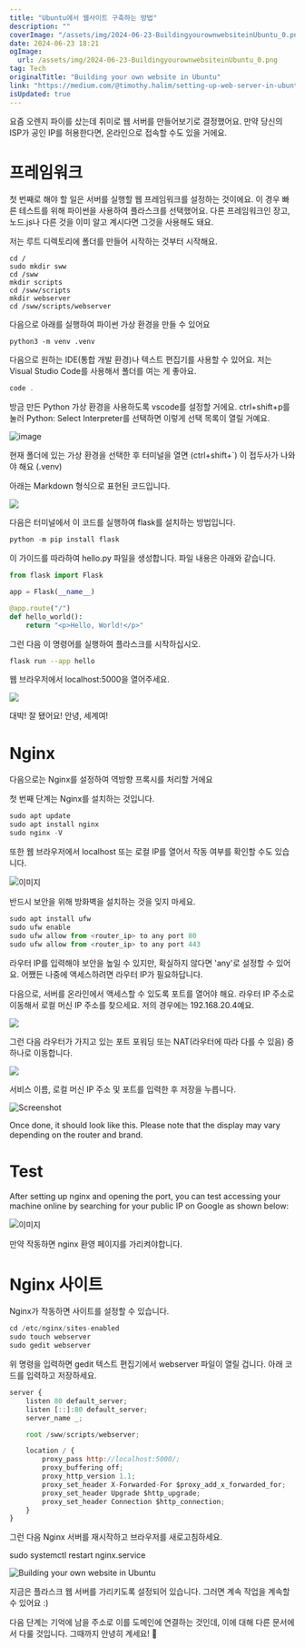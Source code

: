 ```yaml
---
title: "Ubuntu에서 웹사이트 구축하는 방법"
description: ""
coverImage: "/assets/img/2024-06-23-BuildingyourownwebsiteinUbuntu_0.png"
date: 2024-06-23 18:21
ogImage:
  url: /assets/img/2024-06-23-BuildingyourownwebsiteinUbuntu_0.png
tag: Tech
originalTitle: "Building your own website in Ubuntu"
link: "https://medium.com/@timothy.halim/setting-up-web-server-in-ubuntu-8ac1a3b36a7d"
isUpdated: true
---
```


요즘 오렌지 파이를 샀는데 취미로 웹 서버를 만들어보기로 결정했어요. 만약 당신의 ISP가 공인 IP를 허용한다면, 온라인으로 접속할 수도 있을 거에요.

# 프레임워크

첫 번째로 해야 할 일은 서버를 실행할 웹 프레임워크를 설정하는 것이에요. 이 경우 빠른 테스트를 위해 파이썬을 사용하여 플라스크를 선택했어요. 다른 프레임워크인 장고, 노드.js나 다른 것을 이미 알고 계시다면 그것을 사용해도 돼요.

저는 루트 디렉토리에 폴더를 만들어 시작하는 것부터 시작해요.

<!-- cozy-coder - 수평 -->

<ins class="adsbygoogle"
     style="display:block"
     data-ad-client="ca-pub-4877378276818686"
     data-ad-slot="1107185301"
     data-ad-format="auto"
     data-full-width-responsive="true"></ins>

<script>
     (adsbygoogle = window.adsbygoogle || []).push({});
</script>

```shell
cd /
sudo mkdir sww
cd /sww
mkdir scripts
cd /sww/scripts
mkdir webserver
cd /sww/scripts/webserver
```

다음으로 아래를 실행하여 파이썬 가상 환경을 만들 수 있어요

```shell
python3 -m venv .venv
```

다음으로 원하는 IDE(통합 개발 환경)나 텍스트 편집기를 사용할 수 있어요. 저는 Visual Studio Code를 사용해서 폴더를 여는 게 좋아요.

<!-- cozy-coder - 수평 -->

<ins class="adsbygoogle"
     style="display:block"
     data-ad-client="ca-pub-4877378276818686"
     data-ad-slot="1107185301"
     data-ad-format="auto"
     data-full-width-responsive="true"></ins>

<script>
     (adsbygoogle = window.adsbygoogle || []).push({});
</script>

```js
code .
```

방금 만든 Python 가상 환경을 사용하도록 vscode를 설정할 거에요. ctrl+shift+p를 눌러 Python: Select Interpreter를 선택하면 이렇게 선택 목록이 열릴 거예요.

![image](/assets/img/2024-06-23-BuildingyourownwebsiteinUbuntu_0.png)

현재 폴더에 있는 가상 환경을 선택한 후 터미널을 열면 (ctrl+shift+`) 이 접두사가 나와야 해요 (.venv)

<!-- cozy-coder - 수평 -->

<ins class="adsbygoogle"
     style="display:block"
     data-ad-client="ca-pub-4877378276818686"
     data-ad-slot="1107185301"
     data-ad-format="auto"
     data-full-width-responsive="true"></ins>

<script>
     (adsbygoogle = window.adsbygoogle || []).push({});
</script>

아래는 Markdown 형식으로 표현된 코드입니다.

<img src="/assets/img/2024-06-23-BuildingyourownwebsiteinUbuntu_1.png" />

다음은 터미널에서 이 코드를 실행하여 flask를 설치하는 방법입니다.

```python
python -m pip install flask
```

이 가이드를 따라하여 hello.py 파일을 생성합니다. 파일 내용은 아래와 같습니다.

<!-- cozy-coder - 수평 -->

<ins class="adsbygoogle"
     style="display:block"
     data-ad-client="ca-pub-4877378276818686"
     data-ad-slot="1107185301"
     data-ad-format="auto"
     data-full-width-responsive="true"></ins>

<script>
     (adsbygoogle = window.adsbygoogle || []).push({});
</script>

```python
from flask import Flask

app = Flask(__name__)

@app.route("/")
def hello_world():
    return "<p>Hello, World!</p>"
```

그런 다음 이 명령어를 실행하여 플라스크를 시작하십시오.

```bash
flask run --app hello
```

웹 브라우저에서 localhost:5000을 열어주세요.

<!-- cozy-coder - 수평 -->

<ins class="adsbygoogle"
     style="display:block"
     data-ad-client="ca-pub-4877378276818686"
     data-ad-slot="1107185301"
     data-ad-format="auto"
     data-full-width-responsive="true"></ins>

<script>
     (adsbygoogle = window.adsbygoogle || []).push({});
</script>

<img src="/assets/img/2024-06-23-BuildingyourownwebsiteinUbuntu_2.png" />

대박! 잘 됐어요! 안녕, 세계여!

# Nginx

다음으로는 Nginx를 설정하여 역방향 프록시를 처리할 거에요

<!-- cozy-coder - 수평 -->

<ins class="adsbygoogle"
     style="display:block"
     data-ad-client="ca-pub-4877378276818686"
     data-ad-slot="1107185301"
     data-ad-format="auto"
     data-full-width-responsive="true"></ins>

<script>
     (adsbygoogle = window.adsbygoogle || []).push({});
</script>

첫 번째 단계는 Nginx를 설치하는 것입니다.

```js
sudo apt update
sudo apt install nginx
sudo nginx -V
```

또한 웹 브라우저에서 localhost 또는 로컬 IP를 열어서 작동 여부를 확인할 수도 있습니다.

![이미지](/assets/img/2024-06-23-BuildingyourownwebsiteinUbuntu_3.png)

<!-- cozy-coder - 수평 -->

<ins class="adsbygoogle"
     style="display:block"
     data-ad-client="ca-pub-4877378276818686"
     data-ad-slot="1107185301"
     data-ad-format="auto"
     data-full-width-responsive="true"></ins>

<script>
     (adsbygoogle = window.adsbygoogle || []).push({});
</script>

반드시 보안을 위해 방화벽을 설치하는 것을 잊지 마세요.

```js
sudo apt install ufw
sudo ufw enable
sudo ufw allow from <router_ip> to any port 80
sudo ufw allow from <router_ip> to any port 443
```

라우터 IP를 입력해야 보안을 높일 수 있지만, 확실하지 않다면 'any'로 설정할 수 있어요. 어쨌든 나중에 액세스하려면 라우터 IP가 필요하답니다.

다음으로, 서버를 온라인에서 액세스할 수 있도록 포트를 열어야 해요. 라우터 IP 주소로 이동해서 로컬 머신 IP 주소를 찾으세요. 저의 경우에는 192.168.20.4예요.

<!-- cozy-coder - 수평 -->

<ins class="adsbygoogle"
     style="display:block"
     data-ad-client="ca-pub-4877378276818686"
     data-ad-slot="1107185301"
     data-ad-format="auto"
     data-full-width-responsive="true"></ins>

<script>
     (adsbygoogle = window.adsbygoogle || []).push({});
</script>

<img src="/assets/img/2024-06-23-BuildingyourownwebsiteinUbuntu_4.png" />

그런 다음 라우터가 가지고 있는 포트 포워딩 또는 NAT(라우터에 따라 다를 수 있음) 중 하나로 이동합니다.

<img src="/assets/img/2024-06-23-BuildingyourownwebsiteinUbuntu_5.png" />

서비스 이름, 로컬 머신 IP 주소 및 포트를 입력한 후 저장을 누릅니다.

<!-- cozy-coder - 수평 -->

<ins class="adsbygoogle"
     style="display:block"
     data-ad-client="ca-pub-4877378276818686"
     data-ad-slot="1107185301"
     data-ad-format="auto"
     data-full-width-responsive="true"></ins>

<script>
     (adsbygoogle = window.adsbygoogle || []).push({});
</script>

![Screenshot](/assets/img/2024-06-23-BuildingyourownwebsiteinUbuntu_6.png)

Once done, it should look like this. Please note that the display may vary depending on the router and brand.

# Test

After setting up nginx and opening the port, you can test accessing your machine online by searching for your public IP on Google as shown below:

<!-- cozy-coder - 수평 -->

<ins class="adsbygoogle"
     style="display:block"
     data-ad-client="ca-pub-4877378276818686"
     data-ad-slot="1107185301"
     data-ad-format="auto"
     data-full-width-responsive="true"></ins>

<script>
     (adsbygoogle = window.adsbygoogle || []).push({});
</script>

![이미지](/assets/img/2024-06-23-BuildingyourownwebsiteinUbuntu_7.png)

만약 작동하면 nginx 환영 페이지를 가리켜야합니다.

# Nginx 사이트

Nginx가 작동하면 사이트를 설정할 수 있습니다.

<!-- cozy-coder - 수평 -->

<ins class="adsbygoogle"
     style="display:block"
     data-ad-client="ca-pub-4877378276818686"
     data-ad-slot="1107185301"
     data-ad-format="auto"
     data-full-width-responsive="true"></ins>

<script>
     (adsbygoogle = window.adsbygoogle || []).push({});
</script>

```js
cd /etc/nginx/sites-enabled
sudo touch webserver
sudo gedit webserver
```

위 명령을 입력하면 gedit 텍스트 편집기에서 webserver 파일이 열릴 겁니다. 아래 코드를 입력하고 저장하세요.

```js
server {
    listen 80 default_server;
    listen [::]:80 default_server;
    server_name _;

    root /sww/scripts/webserver;

    location / {
        proxy_pass http://localhost:5000/;
        proxy_buffering off;
        proxy_http_version 1.1;
        proxy_set_header X-Forwarded-For $proxy_add_x_forwarded_for;
        proxy_set_header Upgrade $http_upgrade;
        proxy_set_header Connection $http_connection;
    }
}
```

그런 다음 Nginx 서버를 재시작하고 브라우저를 새로고침하세요.

<!-- cozy-coder - 수평 -->

<ins class="adsbygoogle"
     style="display:block"
     data-ad-client="ca-pub-4877378276818686"
     data-ad-slot="1107185301"
     data-ad-format="auto"
     data-full-width-responsive="true"></ins>

<script>
     (adsbygoogle = window.adsbygoogle || []).push({});
</script>

sudo systemctl restart nginx.service

![Building your own website in Ubuntu](/assets/img/2024-06-23-BuildingyourownwebsiteinUbuntu_8.png)

지금은 플라스크 웹 서버를 가리키도록 설정되어 있습니다. 그러면 계속 작업을 계속할 수 있어요 :)

다음 단계는 기억에 남을 주소로 이를 도메인에 연결하는 것인데, 이에 대해 다른 문서에서 다룰 것입니다. 그때까지 안녕히 계세요! 👋
